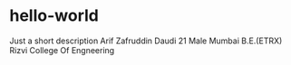 # hello-world
Just a short description
Arif Zafruddin Daudi 21 Male Mumbai B.E.(ETRX) Rizvi College Of Engneering
